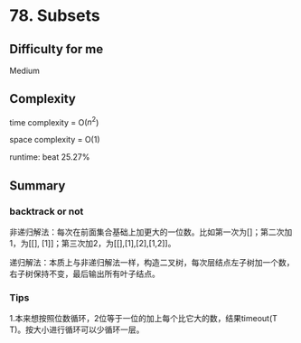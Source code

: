 # 78. Subsets
## Difficulty for me
Medium

## Complexity
time complexity = O($n^2$)

space complexity = O(1)

runtime: beat 25.27%

## Summary
### backtrack or not
非递归解法：每次在前面集合基础上加更大的一位数。比如第一次为[]；第二次加1，为[[], [1]]；第三次加2，为[[],[1],[2],[1,2]]。

递归解法：本质上与非递归解法一样，构造二叉树，每次层结点左子树加一个数，右子树保持不变，最后输出所有叶子结点。

### Tips
1.本来想按照位数循环，2位等于一位的加上每个比它大的数，结果timeout(T T)。按大小进行循环可以少循环一层。